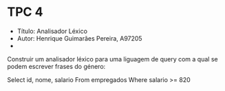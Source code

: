 # TPC 4

+ Título: Analisador Léxico
+ Autor: Henrique Guimarães Pereira, A97205
+ 
Construir um analisador léxico para uma liguagem de query com a qual se podem escrever frases do género:

Select id, nome, salario From empregados Where salario >= 820


